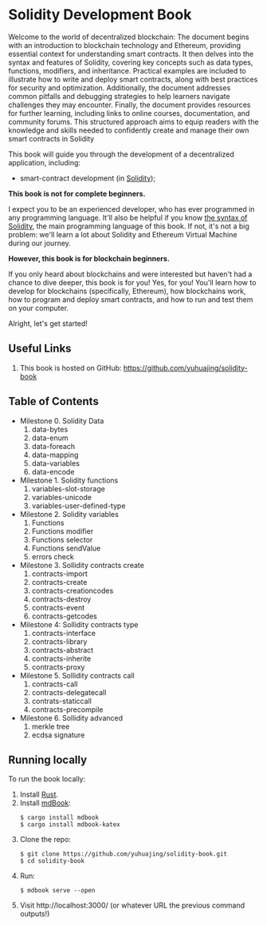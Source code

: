 #  Solidity Development Book
Welcome to the world of decentralized blockchain: The document begins with an introduction to blockchain technology and Ethereum, providing essential context for understanding smart contracts. It then delves into the syntax and features of Solidity, covering key concepts such as data types, functions, modifiers, and inheritance. Practical examples are included to illustrate how to write and deploy smart contracts, along with best practices for security and optimization. Additionally, the document addresses common pitfalls and debugging strategies to help learners navigate challenges they may encounter. Finally, the document provides resources for further learning, including links to online courses, documentation, and community forums. This structured approach aims to equip readers with the knowledge and skills needed to confidently create and manage their own smart contracts in Solidity

This book will guide you through the development of a decentralized application, including:
- smart-contract development (in [Solidity](https://docs.soliditylang.org/en/latest/index.html));

**This book is not for complete beginners.**

I expect you to be an experienced developer, who has ever programmed in any programming language. It'll also be helpful if you know [the syntax of Solidity](https://docs.soliditylang.org/en/v0.8.17/introduction-to-smart-contracts.html), the main programming language of this book. If not, it's not a big problem: we'll learn a lot about Solidity and Ethereum Virtual Machine during our journey.

**However, this book is for blockchain beginners.**

If you only heard about blockchains and were interested but haven't had a chance to dive deeper, this book is for you!  Yes, for you! You'll learn how to develop for blockchains (specifically, Ethereum), how blockchains work, how to program and deploy smart contracts, and how to run and test them on your computer.

Alright, let's get started!

## Useful Links
1. This book is hosted on GitHub: <https://github.com/yuhuajing/solidity-book>

## Table of Contents
- Milestone 0. Solidity Data
  1. data-bytes
  2. data-enum
  3. data-foreach
  4. data-mapping
  5. data-variables
  6. data-encode
- Milestone 1. Solidity functions
  1. variables-slot-storage
  2. variables-unicode
  3. variables-user-defined-type
- Milestone 2. Solidity variables
  1. Functions
  2. Functions modifier
  3. Functions selector
  4. Functions sendValue
  5. errors check
- Milestone 3. Sollidity contracts create
  1. contracts-import
  2. contracts-create
  3. contracts-creationcodes
  4. contracts-destroy
  5. contracts-event
  6. contracts-getcodes
- Milestone 4: Sollidity contracts type
  1. contracts-interface
  2. contracts-library
  3. contracts-abstract
  4. contracts-inherite
  5. contracts-proxy
- Milestone 5. Sollidity contracts call
  1. contracts-call
  2. contracts-delegatecall
  3. contrats-staticcall
  4. contracts-precompile
- Milestone 6. Sollidity advanced
  1. merkle tree
  2. ecdsa signature
## Running locally

To run the book locally:
1. Install [Rust](https://www.rust-lang.org/).
1. Install [mdBook](https://github.com/rust-lang/mdBook):
    ```shell
    $ cargo install mdbook
    $ cargo install mdbook-katex
    ```
1. Clone the repo:
    ```shell
    $ git clone https://github.com/yuhuajing/solidity-book.git
    $ cd solidity-book
    ```
1. Run:
    ```shell
    $ mdbook serve --open
    ```
1. Visit http://localhost:3000/ (or whatever URL the previous command outputs!)
